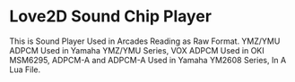 # Love2D Sound Chip Player
This is Sound Player Used in Arcades Reading as Raw Format. YMZ/YMU ADPCM Used in Yamaha YMZ/YMU Series, VOX ADPCM Used in OKI MSM6295, ADPCM-A and ADPCM-A Used in Yamaha YM2608 Series, In A Lua File. 
